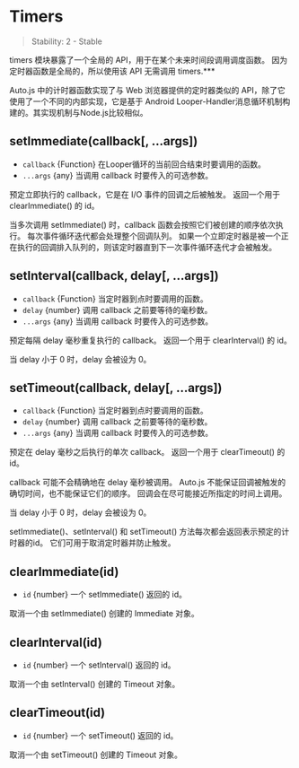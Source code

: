 # Timers

> Stability: 2 - Stable

timers 模块暴露了一个全局的 API，用于在某个未来时间段调用调度函数。 因为定时器函数是全局的，所以使用该 API 无需调用 timers.***

Auto.js 中的计时器函数实现了与 Web 浏览器提供的定时器类似的 API，除了它使用了一个不同的内部实现，它是基于 Android Looper-Handler消息循环机制构建的。其实现机制与Node.js比较相似。

## setImmediate(callback[, ...args])
* `callback` {Function} 在Looper循环的当前回合结束时要调用的函数。
* `...args` {any} 当调用 callback 时要传入的可选参数。

预定立即执行的 callback，它是在 I/O 事件的回调之后被触发。 返回一个用于 clearImmediate() 的 id。

当多次调用 setImmediate() 时，callback 函数会按照它们被创建的顺序依次执行。 每次事件循环迭代都会处理整个回调队列。 如果一个立即定时器是被一个正在执行的回调排入队列的，则该定时器直到下一次事件循环迭代才会被触发。

## setInterval(callback, delay\[, ...args\])
* `callback` {Function} 当定时器到点时要调用的函数。
* `delay` {number} 调用 callback 之前要等待的毫秒数。
* `...args` {any} 当调用 callback 时要传入的可选参数。

预定每隔 delay 毫秒重复执行的 callback。 返回一个用于 clearInterval() 的 id。

当 delay 小于 0 时，delay 会被设为 0。

## setTimeout(callback, delay\[, ...args\])
* `callback` {Function} 当定时器到点时要调用的函数。
* `delay` {number} 调用 callback 之前要等待的毫秒数。
* `...args` {any} 当调用 callback 时要传入的可选参数。

预定在 delay 毫秒之后执行的单次 callback。 返回一个用于 clearTimeout() 的 id。

callback 可能不会精确地在 delay 毫秒被调用。 Auto.js 不能保证回调被触发的确切时间，也不能保证它们的顺序。 回调会在尽可能接近所指定的时间上调用。

当 delay 小于 0 时，delay 会被设为 0。

setImmediate()、setInterval() 和 setTimeout() 方法每次都会返回表示预定的计时器的id。 它们可用于取消定时器并防止触发。


## clearImmediate(id)
* `id` {number} 一个 setImmediate() 返回的 id。

取消一个由 setImmediate() 创建的 Immediate 对象。

## clearInterval(id)
* `id` {number} 一个 setInterval() 返回的 id。

取消一个由 setInterval() 创建的 Timeout 对象。

## clearTimeout(id)
* `id` {number} 一个 setTimeout() 返回的 id。

取消一个由 setTimeout() 创建的 Timeout 对象。
